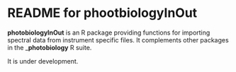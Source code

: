 # README for phootbiologyInOut #

__photobiologyInOut__ is an R package providing functions for importing spectral data from instrument specific files. It complements other packages in the ___photobiology__ R suite.

It is under development.

